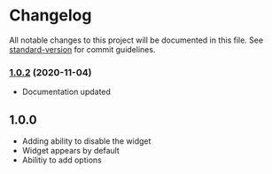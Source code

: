 # Changelog

All notable changes to this project will be documented in this file. See [standard-version](https://github.com/conventional-changelog/standard-version) for commit guidelines.

### [1.0.2](https://github.com/sandoche/nuxt-darkmode-js-module/compare/v1.0.1...v1.0.2) (2020-11-04)
* Documentation updated

## 1.0.0
* Adding ability to disable the widget
* Widget appears by default
* Abilitiy to add options